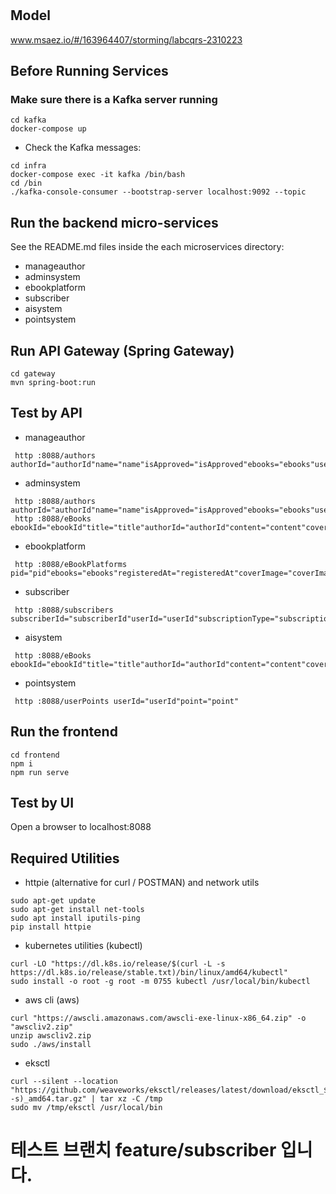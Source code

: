 # 

## Model
www.msaez.io/#/163964407/storming/labcqrs-2310223

## Before Running Services
### Make sure there is a Kafka server running
```
cd kafka
docker-compose up
```
- Check the Kafka messages:
```
cd infra
docker-compose exec -it kafka /bin/bash
cd /bin
./kafka-console-consumer --bootstrap-server localhost:9092 --topic
```

## Run the backend micro-services
See the README.md files inside the each microservices directory:

- manageauthor
- adminsystem
- ebookplatform
- subscriber
- aisystem
- pointsystem


## Run API Gateway (Spring Gateway)
```
cd gateway
mvn spring-boot:run
```

## Test by API
- manageauthor
```
 http :8088/authors authorId="authorId"name="name"isApproved="isApproved"ebooks="ebooks"userId="userId"
```
- adminsystem
```
 http :8088/authors authorId="authorId"name="name"isApproved="isApproved"ebooks="ebooks"userId="userId"
 http :8088/eBooks ebookId="ebookId"title="title"authorId="authorId"content="content"coverImage="coverImage"summary="summary"price="price"category="category"countViews="countViews"
```
- ebookplatform
```
 http :8088/eBookPlatforms pid="pid"ebooks="ebooks"registeredAt="registeredAt"coverImage="coverImage"summary="summary"prices="prices"
```
- subscriber
```
 http :8088/subscribers subscriberId="subscriberId"userId="userId"subscriptionType="subscriptionType"startedAt="startedAt"expiredAt="expiredAt"password="password"
```
- aisystem
```
 http :8088/eBooks ebookId="ebookId"title="title"authorId="authorId"content="content"coverImage="coverImage"summary="summary"isPublicationApproved="isPublicationApproved"price="price"category="category"countViews="countViews"
```
- pointsystem
```
 http :8088/userPoints userId="userId"point="point"
```


## Run the frontend
```
cd frontend
npm i
npm run serve
```

## Test by UI
Open a browser to localhost:8088

## Required Utilities

- httpie (alternative for curl / POSTMAN) and network utils
```
sudo apt-get update
sudo apt-get install net-tools
sudo apt install iputils-ping
pip install httpie
```

- kubernetes utilities (kubectl)
```
curl -LO "https://dl.k8s.io/release/$(curl -L -s https://dl.k8s.io/release/stable.txt)/bin/linux/amd64/kubectl"
sudo install -o root -g root -m 0755 kubectl /usr/local/bin/kubectl
```

- aws cli (aws)
```
curl "https://awscli.amazonaws.com/awscli-exe-linux-x86_64.zip" -o "awscliv2.zip"
unzip awscliv2.zip
sudo ./aws/install
```

- eksctl 
```
curl --silent --location "https://github.com/weaveworks/eksctl/releases/latest/download/eksctl_$(uname -s)_amd64.tar.gz" | tar xz -C /tmp
sudo mv /tmp/eksctl /usr/local/bin
```
# 테스트 브랜치 feature/subscriber 입니다.
